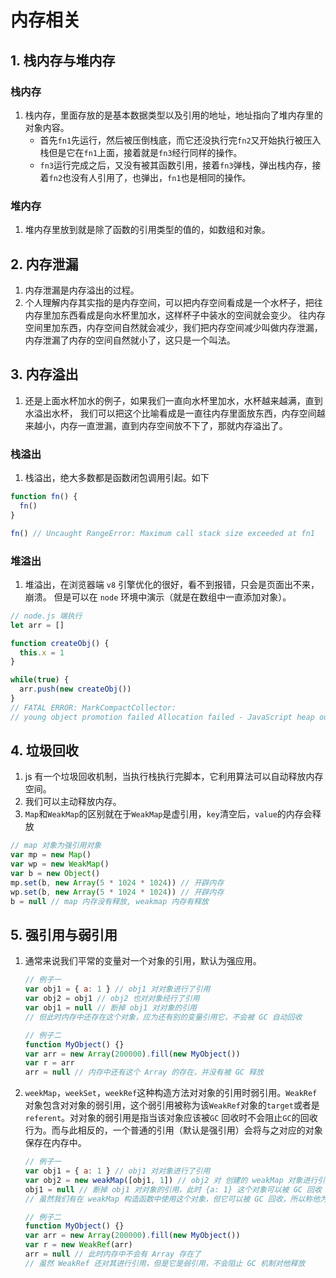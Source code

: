 # 内存相关

## 1. 栈内存与堆内存

### 栈内存

1. 栈内存，里面存放的是基本数据类型以及引用的地址，地址指向了堆内存里的对象内容。
    - 首先`fn1`先运行，然后被压倒栈底，而它还没执行完`fn2`又开始执行被压入栈但是它在`fn1`上面，接着就是`fn3`经行同样的操作。
    - `fn3`运行完成之后，又没有被其函数引用，接着`fn3`弹栈，弹出栈内存，接着`fn2`也没有人引用了，也弹出，`fn1`也是相同的操作。

### 堆内存

1. 堆内存里放到就是除了函数的引用类型的值的，如数组和对象。

## 2. 内存泄漏

1. 内存泄漏是内存溢出的过程。
2. 个人理解内存其实指的是内存空间，可以把内存空间看成是一个水杯子，把往内存里加东西看成是向水杯里加水，这样杯子中装水的空间就会变少。
   往内存空间里加东西，内存空间自然就会减少，我们把内存空间减少叫做内存泄漏，内存泄漏了内存的空间自然就小了，这只是一个叫法。

## 3. 内存溢出

1. 还是上面水杯加水的例子，如果我们一直向水杯里加水，水杯越来越满，直到水溢出水杯，
   我们可以把这个比喻看成是一直往内存里面放东西，内存空间越来越小，内存一直泄漏，直到内存空间放不下了，那就内存溢出了。

### 栈溢出

1. 栈溢出，绝大多数都是函数闭包调用引起。如下

```js
function fn() {
  fn()
}

fn() // Uncaught RangeError: Maximum call stack size exceeded at fn1
```

### 堆溢出

1. 堆溢出，在浏览器端 `v8` 引擎优化的很好，看不到报错，只会是页面出不来，崩溃。
   但是可以在 `node` 环境中演示（就是在数组中一直添加对象）。
```js
// node.js 端执行
let arr = []

function createObj() {
  this.x = 1
}

while(true) {
  arr.push(new createObj())
}
// FATAL ERROR: MarkCompactCollector:
// young object promotion failed Allocation failed - JavaScript heap out of memory
```

## 4. 垃圾回收

1. js 有一个垃圾回收机制，当执行栈执行完脚本，它利用算法可以自动释放内存空间。
2. 我们可以主动释放内存。
3. `Map`和`WeakMap`的区别就在于`WeakMap`是虚引用，`key`清空后，`value`的内存会释放

```js
// map 对象为强引用对象
var mp = new Map()
var wp = new WeakMap()
var b = new Object()
mp.set(b, new Array(5 * 1024 * 1024)) // 开辟内存
wp.set(b, new Array(5 * 1024 * 1024)) // 开辟内存
b = null // map 内存没有释放, weakmap 内存有释放
```

## 5. 强引用与弱引用

1. 通常来说我们平常的变量对一个对象的引用，默认为强应用。
    ```js
    // 例子一
    var obj1 = { a: 1 } // obj1 对对象进行了引用
    var obj2 = obj1 // obj2 也对对象经行了引用
    var obj1 = null // 断掉 obj1 对对象的引用
    // 但此时内存中还存在这个对象，应为还有别的变量引用它，不会被 GC 自动回收

    // 例子二
    function MyObject() {}
    var arr = new Array(200000).fill(new MyObject())
    var r = arr
    arr = null // 内存中还有这个 Array 的存在，并没有被 GC 释放
    ```
2. `weekMap`，`weekSet`，`weekRef`这种构造方法对对象的引用时弱引用。`WeakRef`
   对象包含对对象的弱引用，这个弱引用被称为该`WeakRef`对象的`target`或者是`referent`。对对象的弱引用是指当该对象应该被`GC`
   回收时不会阻止`GC`的回收行为。而与此相反的，一个普通的引用（默认是强引用）会将与之对应的对象保存在内存中。
    ```js
    // 例子一
    var obj1 = { a: 1 } // obj1 对对象进行了引用
    var obj2 = new weakMap([obj1, 1]) // obj2 对 创建的 weakMap 对象进行引用
    obj1 = null // 断掉 obj1 对对象的引用，此时 {a: 1} 这个对象可以被 GC 回收
    // 虽然我们有在 weakMap 构造函数中使用这个对象，但它可以被 GC 回收，所以称他为弱应用
    
    // 例子二
    function MyObject() {}
    var arr = new Array(200000).fill(new MyObject())
    var r = new WeakRef(arr)
    arr = null // 此时内存中不会有 Array 存在了
    // 虽然 WeakRef 还对其进行引用，但是它是弱引用，不会阻止 GC 机制对他释放
    ```
